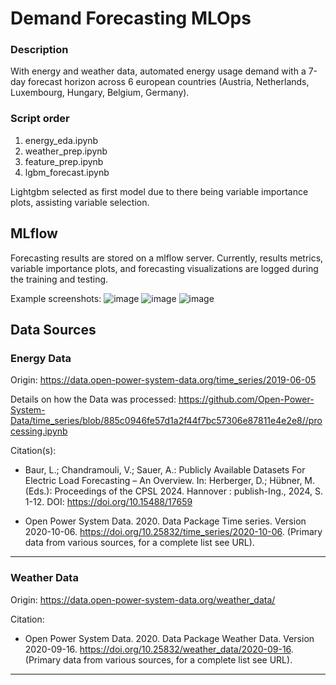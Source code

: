 # Demand Forecasting MLOps

### Description
With energy and weather data, automated energy usage demand with a 7-day forecast horizon across 6 european countries (Austria, Netherlands, Luxembourg, Hungary, Belgium, Germany). 

### Script order
1. energy_eda.ipynb 
2. weather_prep.ipynb
3. feature_prep.ipynb
4. lgbm_forecast.ipynb

Lightgbm selected as first model due to there being variable importance plots, assisting variable selection. 

## MLflow
Forecasting results are stored on a mlflow server. Currently, results metrics, variable importance plots, and forecasting visualizations are logged during the training and testing.

Example screenshots:
![image](https://github.com/user-attachments/assets/f478347f-6476-4db2-b3b9-8a0b01707f52)
![image](https://github.com/user-attachments/assets/814b338d-54f8-4d27-b455-0ec1c34555d1)
![image](https://github.com/user-attachments/assets/13a39f8d-7093-4fa3-bba3-ae6630d811d7)

## Data Sources
### Energy Data 
Origin: https://data.open-power-system-data.org/time_series/2019-06-05      

Details on how the Data was processed:
https://github.com/Open-Power-System-Data/time_series/blob/885c0946fe57d1a2f44f7bc57306e87811e4e2e8//processing.ipynb   

 Citation(s): 
- Baur, L.; Chandramouli, V.; Sauer, A.: Publicly Available Datasets For Electric Load Forecasting – An Overview. In: Herberger, D.; Hübner, M. (Eds.): Proceedings of the CPSL 2024. Hannover : publish-Ing., 2024, S. 1-12. DOI: https://doi.org/10.15488/17659

- Open Power System Data. 2020. Data Package Time series. Version 2020-10-06. https://doi.org/10.25832/time_series/2020-10-06. (Primary data from various sources, for a complete list see URL).

___

### Weather Data 
Origin: https://data.open-power-system-data.org/weather_data/    

Citation:
- Open Power System Data. 2020. Data Package Weather Data. Version 2020-09-16. https://doi.org/10.25832/weather_data/2020-09-16. (Primary data from various sources, for a complete list see URL).
___
